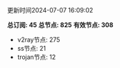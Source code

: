 更新时间2024-07-07 16:09:02

**总订阅: 45**
**总节点: 825**
**有效节点: 308**
- v2ray节点: 275
- ss节点: 21
- trojan节点: 12
